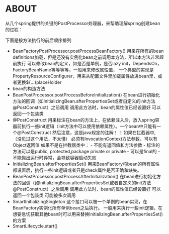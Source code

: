 # ABOUT
从几个spring提供的关键的PostProcessor处理器，来帮助理解spring创建bean的过程：

下面是按方法执行的前后顺序排列
  - BeanFactoryPostProcessor.postProcessBeanFactory()
    用来在所有的bean definitions加载，但是还没有实例化bean之前调用本方法，所以本方法非常超前执行
    可以修改bean的定义，如是否是单例，是否lazy init，DependsOn，FactoryBeanName等等等等，一般用来修改属性值，
    一个典型的实现是PropertyResourceConfigurer，用来从配置文件里加载属性放进bean里，或者更换${...}placeHolder
  - bean的构造方法
  - BeanPostProcessor.postProcessBeforeInitialization()
    在bean进行初始化方法的回调（如InitializingBean.afterPropertiesSet或者自定义的init方法@PostConstruct）之前调用
    调用此方法时，bean的属性值已经设置好
    可以返回一个包装类
  - @PostConstruct
    用来标注在bean的方法上，在依赖注入后，放入spring容器前执行一些init逻辑（init方法中可以使用依赖属性）。一个bean中只能有一个@PostConstruct
    然后注意，这是java规定的注解！！
    如果在拦截器中,（没见过这个用法，不太懂）
        必须有InvocationContext方法参数，可以有Object返回值
    如果不是在拦截器类中：
        - 不能有返回值和方法参数
        - 标注的方法可以是public, protected,package private or private
        - 可以是final的
        - 不能抛出运行时异常，会导致容器启动失败
  - InitializingBean.afterPropertiesSet()
    用来BeanFactory将bean的所有属性都设置后，执行一些init逻辑或者只是check属性是否正确和缺失。
  - BeanPostProcessor.postProcessAfterInitialization()
    在bean进行初始化方法的回调（如InitializingBean.afterPropertiesSet或者自定义的init方法@PostConstruct）之后调用
    调用此方法时，bean的属性值已经设置好
    可以返回一个包装类
    可能被多次调用
  - SmartInitializingSingleton
    这个接口可以被一个单例的bean实现，在BeanFactory实例化所有单例bean之后执行。
    一般用来执行一些init逻辑，在想要急切获取其他bean时可以用来替换InitializingBean.afterPropertiesSet()的方案
  - SmartLifecycle.start()